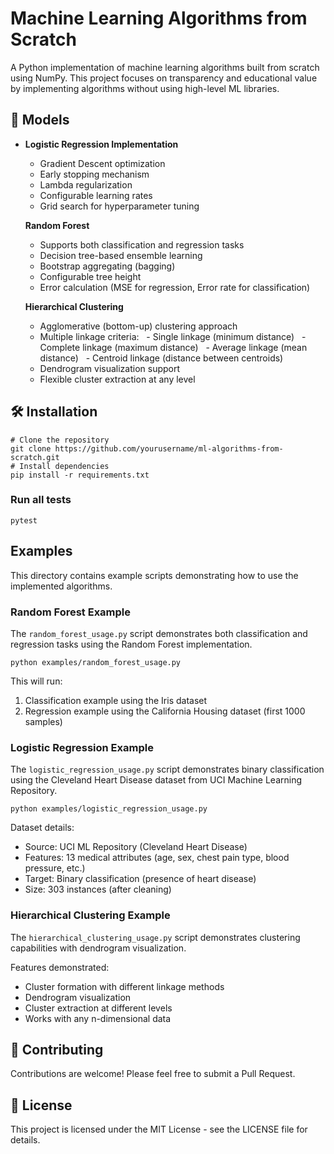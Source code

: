 # Machine Learning Algorithms from Scratch

A Python implementation of machine learning algorithms built from scratch using NumPy. This project focuses on transparency and educational value by implementing algorithms without using high-level ML libraries.

## 🎯 Models

-   **Logistic Regression Implementation**

    -   Gradient Descent optimization
    -   Early stopping mechanism
    -   Lambda regularization
    -   Configurable learning rates
    -   Grid search for hyperparameter tuning

    **Random Forest**

    -   Supports both classification and regression tasks
    -   Decision tree-based ensemble learning
    -   Bootstrap aggregating (bagging)
    -   Configurable tree height
    -   Error calculation (MSE for regression, Error rate for classification)

    **Hierarchical Clustering**

    -   Agglomerative (bottom-up) clustering approach
    -   Multiple linkage criteria:
          - Single linkage (minimum distance)
          - Complete linkage (maximum distance)
          - Average linkage (mean distance)
          - Centroid linkage (distance between centroids)
    -   Dendrogram visualization support
    -   Flexible cluster extraction at any level

## 🛠️ Installation

```
# Clone the repository
git clone https://github.com/yourusername/ml-algorithms-from-scratch.git
# Install dependencies
pip install -r requirements.txt
```

### Run all tests

`pytest`

## Examples

This directory contains example scripts demonstrating how to use the implemented algorithms.

### Random Forest Example

The `random_forest_usage.py` script demonstrates both classification and regression tasks using the Random Forest implementation.

```
python examples/random_forest_usage.py
```

This will run:

1. Classification example using the Iris dataset
1. Regression example using the California Housing dataset (first 1000 samples)

### Logistic Regression Example

The `logistic_regression_usage.py` script demonstrates binary classification using the Cleveland Heart Disease dataset from UCI Machine Learning Repository.

```
python examples/logistic_regression_usage.py
```

Dataset details:

-   Source: UCI ML Repository (Cleveland Heart Disease)
-   Features: 13 medical attributes (age, sex, chest pain type, blood pressure, etc.)
-   Target: Binary classification (presence of heart disease)
-   Size: 303 instances (after cleaning)

### Hierarchical Clustering Example

The `hierarchical_clustering_usage.py` script demonstrates clustering capabilities with dendrogram visualization.

Features demonstrated:

-   Cluster formation with different linkage methods
-   Dendrogram visualization
-   Cluster extraction at different levels
-   Works with any n-dimensional data

## 🤝 Contributing

Contributions are welcome! Please feel free to submit a Pull Request.

## 📝 License

This project is licensed under the MIT License - see the LICENSE file for details.
